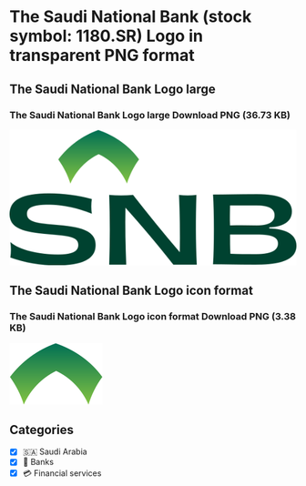 # The Saudi National Bank (stock symbol: 1180.SR) Logo in transparent PNG format

## The Saudi National Bank Logo large

### The Saudi National Bank Logo large Download PNG (36.73 KB)

![The Saudi National Bank Logo large Download PNG (36.73 KB)](/img/orig/1180.SR_BIG-76ba5f37.png)

## The Saudi National Bank Logo icon format

### The Saudi National Bank Logo icon format Download PNG (3.38 KB)

![The Saudi National Bank Logo icon format Download PNG (3.38 KB)](/img/orig/1180.SR-7d74b661.png)



## Categories
- [x] 🇸🇦 Saudi Arabia
- [x] 🏦 Banks
- [x] 💳 Financial services
